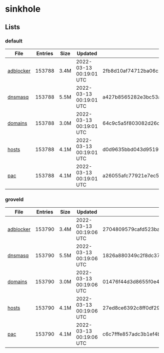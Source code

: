 # sinkhole

## Lists

### default

|File|Entries|Size|Updated|Hash|
|-|-|-|-|-|
|[adblocker](https://raw.githubusercontent.com/groveld/sinkhole/lists/default/adblocker.txt)|153788|3.4M|2022-03-13 00:19:01 UTC|2fb8d10af74712ba06c201f813f4ae90b4325d47461adaa24ac127b40b8ade9d|
|[dnsmasq](https://raw.githubusercontent.com/groveld/sinkhole/lists/default/dnsmasq.txt)|153788|5.5M|2022-03-13 00:19:01 UTC|a427b8565282e3bc53a8847270473ee01ebe7faddd63652ff21b51ae8fe30675|
|[domains](https://raw.githubusercontent.com/groveld/sinkhole/lists/default/domains.txt)|153788|3.0M|2022-03-13 00:19:01 UTC|64c9c5a5f803082d26db11207e481b4ebeca45ea349b2cc0b55c948fa8673d9b|
|[hosts](https://raw.githubusercontent.com/groveld/sinkhole/lists/default/hosts.txt)|153788|4.1M|2022-03-13 00:19:01 UTC|d0d9635bbd043d95197b24f038c91c91f79684a8d5d36f6686564949475bed00|
|[pac](https://raw.githubusercontent.com/groveld/sinkhole/lists/default/pac.txt)|153788|4.1M|2022-03-13 00:19:01 UTC|a26055afc77921e7ec5f4ccf17b609ae4c1df3d2a062eed099fc8b00735882ec|

### groveld

|File|Entries|Size|Updated|Hash|
|-|-|-|-|-|
|[adblocker](https://raw.githubusercontent.com/groveld/sinkhole/lists/groveld/adblocker.txt)|153790|3.4M|2022-03-13 00:19:06 UTC|2704809579cafd523baae16d047df246ec34f28edfb0810f80669a3d3461fb1b|
|[dnsmasq](https://raw.githubusercontent.com/groveld/sinkhole/lists/groveld/dnsmasq.txt)|153790|5.5M|2022-03-13 00:19:06 UTC|1826a880349c2f8dc3735e1ac2071aec8b7972b77599a8e9b405ec779cbd15bd|
|[domains](https://raw.githubusercontent.com/groveld/sinkhole/lists/groveld/domains.txt)|153790|3.0M|2022-03-13 00:19:06 UTC|01476f44d3d8655f0e44e0d117e380616ed6e3e3eb882e587c12a9ea3e985397|
|[hosts](https://raw.githubusercontent.com/groveld/sinkhole/lists/groveld/hosts.txt)|153790|4.1M|2022-03-13 00:19:06 UTC|27ed8ce6392c8ff0df2967df1ba162aa3ec2206fbf6233399e96464af85a4ae9|
|[pac](https://raw.githubusercontent.com/groveld/sinkhole/lists/groveld/pac.txt)|153790|4.1M|2022-03-13 00:19:06 UTC|c6c7fffe857adc3b1ef4b972da655a5f2f4e9d9e63841ad168aee546385490ba|
